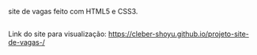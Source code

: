 site de  vagas  feito com HTML5 e CSS3.

##
Link do site para visualização: https://cleber-shoyu.github.io/projeto-site-de-vagas-/
